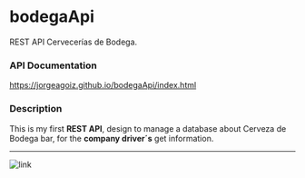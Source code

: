 # bodegaApi
 REST API Cervecerías de Bodega.
 ### API Documentation
 https://jorgeagoiz.github.io/bodegaApi/index.html
 ### Description
  This is my first **REST API**, design to manage a database about Cerveza de Bodega bar, for the **company driver´s** get information.
  
  ---
  ![link](https://payload.cargocollective.com/1/2/83176/13980225/CdB2_670.jpg)
